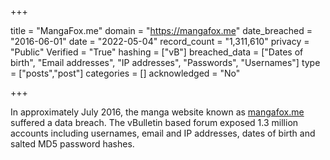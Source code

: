 +++

title = "MangaFox.me"
domain = "https://mangafox.me"
date_breached = "2016-06-01"
date = "2022-05-04"
record_count = "1,311,610"
privacy = "Public"
Verified = "True"
hashing = ["vB"]
breached_data = ["Dates of birth", "Email addresses", "IP addresses", "Passwords", "Usernames"]
type = ["posts","post"]
categories = []
acknowledged = "No"


+++


In approximately July 2016, the manga website known as <a href="http://mangafox.me" target="_blank" rel="noopener">mangafox.me</a> suffered a data breach. The vBulletin based forum exposed 1.3 million accounts including usernames, email and IP addresses, dates of birth and salted MD5 password hashes.

